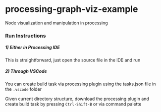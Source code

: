 # processing-graph-viz-example
Node visualization and manipulation in processing


### Run Instructions

##### 1) Either in Processing IDE

This is straightforward, just open the source file in the IDE and run


##### 2) Through VSCode

You can create build task via processing plugin using the tasks.json file in the `.vscode` folder

Given current directory structure, download the processing plugin and create build task by pressing `Ctrl-Shift-B` or via command palette


